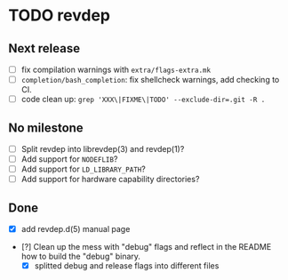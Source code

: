 TODO revdep
===========


Next release
------------

- [ ] fix compilation warnings with `extra/flags-extra.mk`
- [ ] `completion/bash_completion`: fix shellcheck warnings, add
  checking to CI.
- [ ] code clean up: `grep 'XXX\|FIXME\|TODO' --exclude-dir=.git -R .`

No milestone
------------

- [ ] Split revdep into librevdep(3) and revdep(1)?
- [ ] Add support for `NODEFLIB`?
- [ ] Add support for `LD_LIBRARY_PATH`?
- [ ] Add support for hardware capability directories?

Done
----

- [x] add revdep.d(5) manual page
- [?] Clean up the mess with "debug" flags and reflect in the README
  how to build the "debug" binary.
  - [x] splitted debug and release flags into different files
